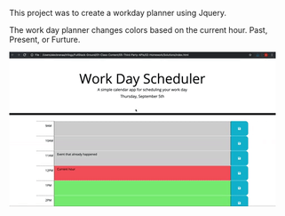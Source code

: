 This project was to create a workday planner using Jquery.

The work day planner changes colors based on the current hour. Past, Present, or Furture. 

![image info](./Assets/Capture.gif)